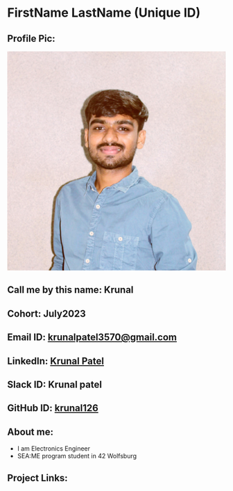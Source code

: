 # FirstName LastName (Unique ID)
## Profile Pic: 
![krunal](IMG_20210427_094954_345_102850__01__01%5B171%5D.jpg) 

## Call me by this name: Krunal
## Cohort: July2023
## Email ID: krunalpatel3570@gmail.com
## LinkedIn: [Krunal Patel](https://www.linkedin.com/in/krunal-patel007/)
## Slack ID: Krunal patel
## GitHub ID: [krunal126](https://github.com/krunal126)
## About me: 
- I am Electronics Engineer
- SEA:ME program student in 42 Wolfsburg
## Project Links:

